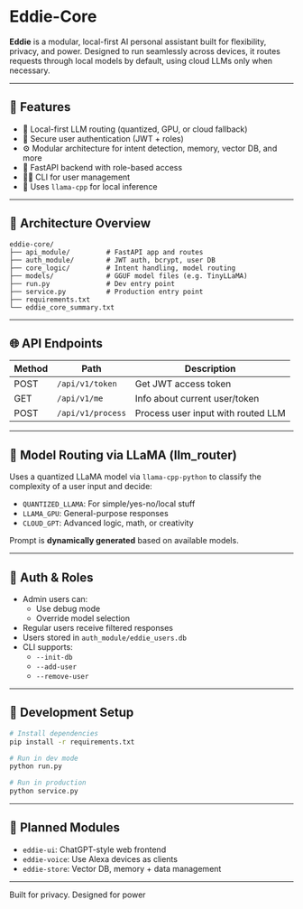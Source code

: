 
# Eddie-Core

**Eddie** is a modular, local-first AI personal assistant built for flexibility, privacy, and power. Designed to run seamlessly across devices, it routes requests through local models by default, using cloud LLMs only when necessary.

---

## 🚀 Features

- 🧠 Local-first LLM routing (quantized, GPU, or cloud fallback)
- 🔐 Secure user authentication (JWT + roles)
- ⚙️ Modular architecture for intent detection, memory, vector DB, and more
- 📡 FastAPI backend with role-based access
- 🧑‍💻 CLI for user management
- 🧠 Uses `llama-cpp` for local inference

---

## 🧱 Architecture Overview

```
eddie-core/
├── api_module/         # FastAPI app and routes
├── auth_module/        # JWT auth, bcrypt, user DB
├── core_logic/         # Intent handling, model routing
├── models/             # GGUF model files (e.g. TinyLLaMA)
├── run.py              # Dev entry point
├── service.py          # Production entry point
├── requirements.txt
└── eddie_core_summary.txt
```

---

## 🌐 API Endpoints

| Method | Path              | Description                         |
|--------|-------------------|-------------------------------------|
| POST   | `/api/v1/token`   | Get JWT access token                |
| GET    | `/api/v1/me`      | Info about current user/token       |
| POST   | `/api/v1/process` | Process user input with routed LLM  |

---

## 🧠 Model Routing via LLaMA (llm_router)

Uses a quantized LLaMA model via `llama-cpp-python` to classify the complexity of a user input and decide:

- `QUANTIZED_LLAMA`: For simple/yes-no/local stuff
- `LLAMA_GPU`: General-purpose responses
- `CLOUD_GPT`: Advanced logic, math, or creativity

Prompt is **dynamically generated** based on available models.

---

## 🔐 Auth & Roles

- Admin users can:
  - Use debug mode
  - Override model selection
- Regular users receive filtered responses
- Users stored in `auth_module/eddie_users.db`
- CLI supports:
  - `--init-db`
  - `--add-user`
  - `--remove-user`

---

## 🧪 Development Setup

```bash
# Install dependencies
pip install -r requirements.txt

# Run in dev mode
python run.py

# Run in production
python service.py
```

---

## 📅 Planned Modules

- `eddie-ui`: ChatGPT-style web frontend
- `eddie-voice`: Use Alexa devices as clients
- `eddie-store`: Vector DB, memory + data management

---

Built for privacy. Designed for power
